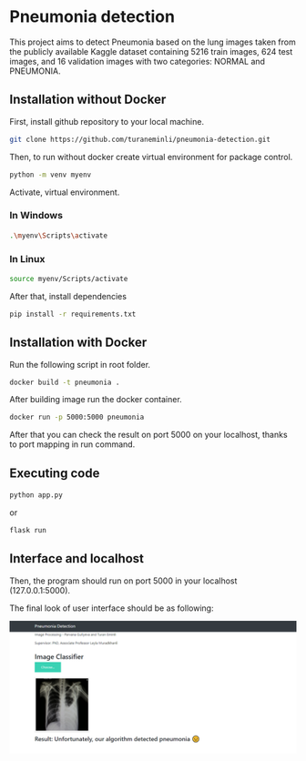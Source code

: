 # Pneumonia detection

This project aims to detect Pneumonia based on the lung images taken from the publicly available Kaggle dataset containing 5216 train images, 624 test images, and 16 validation images with two categories: NORMAL and PNEUMONIA.

## Installation without Docker

First, install github repository to your local machine.

```bash
git clone https://github.com/turaneminli/pneumonia-detection.git
```

Then, to run without docker create virtual environment for package control.

```bash
python -m venv myenv
```

Activate, virtual environment.

### In Windows

```bash
.\myenv\Scripts\activate
```

### In Linux

```bash
source myenv/Scripts/activate
```

After that, install dependencies

```bash
pip install -r requirements.txt
```

## Installation with Docker

Run the following script in root folder.

```bash
docker build -t pneumonia .
```

After building image run the docker container.

```bash
docker run -p 5000:5000 pneumonia
```

After that you can check the result on port 5000 on your localhost, thanks to port mapping in run command.

## Executing code

```bash
python app.py
```

or

```bash
flask run
```

## Interface and localhost

Then, the program should run on port 5000 in your localhost (127.0.0.1:5000).

The final look of user interface should be as following:

![Screenshot](Picture1.png)
